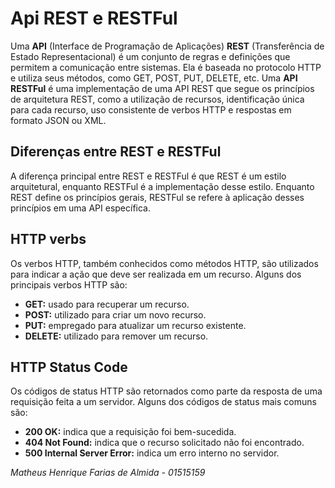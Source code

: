 # Api REST e RESTFul

Uma **API** (Interface de Programação de Aplicações) **REST** (Transferência de Estado Representacional) é um conjunto de regras e definições que permitem a comunicação entre sistemas. Ela é baseada no protocolo HTTP e utiliza seus métodos, como GET, POST, PUT, DELETE, etc. Uma **API RESTFul** é uma implementação de uma API REST que segue os princípios de arquitetura REST, como a utilização de recursos, identificação única para cada recurso, uso consistente de verbos HTTP e respostas em formato JSON ou XML.

## Diferenças entre REST e RESTFul

A diferença principal entre REST e RESTFul é que REST é um estilo arquitetural, enquanto RESTFul é a implementação desse estilo. Enquanto REST define os princípios gerais, RESTFul se refere à aplicação desses princípios em uma API específica.

## HTTP verbs

Os verbos HTTP, também conhecidos como métodos HTTP, são utilizados para indicar a ação que deve ser realizada em um recurso. Alguns dos principais verbos HTTP são:

- **GET:** usado para recuperar um recurso.
- **POST:** utilizado para criar um novo recurso.
- **PUT:** empregado para atualizar um recurso existente.
- **DELETE:** utilizado para remover um recurso.

## HTTP Status Code

Os códigos de status HTTP são retornados como parte da resposta de uma requisição feita a um servidor. Alguns dos códigos de status mais comuns são:

- **200 OK:** indica que a requisição foi bem-sucedida.
- **404 Not Found:** indica que o recurso solicitado não foi encontrado.
- **500 Internal Server Error:** indica um erro interno no servidor.

*Matheus Henrique Farias de Almida - 01515159*
